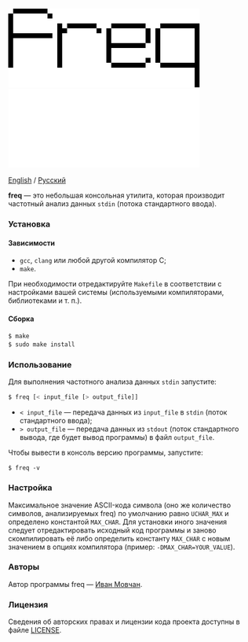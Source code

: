 ![freq](logo.png#gh-light-mode-only)
![freq](logo-dark.png#gh-dark-mode-only)

[English](README.md) / [Русский](README-RU.md)

**freq** — это небольшая консольная утилита, которая производит частотный анализ данных `stdin` (потока стандартного ввода).

### Установка

#### Зависимости

* `gcc`, `clang` или любой другой компилятор C;
* `make`.

При необходимости отредактируйте `Makefile` в соответствии с настройками вашей системы (используемыми компиляторами, библиотеками и т. п.).

#### Сборка

```bash
$ make
$ sudo make install
```

### Использование

Для выполнения частотного анализа данных `stdin` запустите:

```bash
$ freq [< input_file [> output_file]]
```

* `< input_file` — передача данных из `input_file` в `stdin` (поток стандартного ввода);
* `> output_file` — передача данных из `stdout` (поток стандартного вывода, где будет вывод программы) в файл `output_file`.

Чтобы вывести в консоль версию программы, запустите:

```
$ freq -v
```

### Настройка

Максимальное значение ASCII-кода символа (оно же количество символов, анализируемых freq) по умолчанию равно `UCHAR_MAX` и определено константой `MAX_CHAR`. Для установки иного значения следует отредактировать исходный код программы и заново скомпилировать её либо определить константу `MAX_CHAR` с новым значением в опциях компилятора (пример: `-DMAX_CHAR=YOUR_VALUE`).

### Авторы

Автор программы freq — [Иван Мовчан](https://github.com/ivan-movchan).

### Лицензия

Сведения об авторских правах и лицензии кода проекта доступны в файле [LICENSE](LICENSE).
